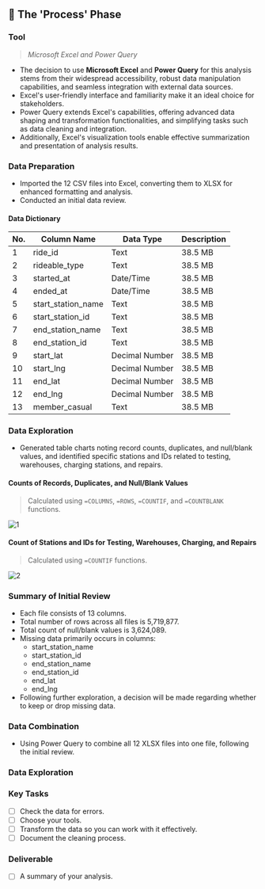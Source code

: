 ## 🔄 The 'Process' Phase

### Tool
>*Microsoft Excel and Power Query*
+ The decision to use **Microsoft Excel** and **Power Query** for this analysis stems from their widespread accessibility, robust data manipulation capabilities, and seamless integration with external data sources.
+ Excel's user-friendly interface and familiarity make it an ideal choice for stakeholders.
+ Power Query extends Excel's capabilities, offering advanced data shaping and transformation functionalities, and simplifying tasks such as data cleaning and integration.
+ Additionally, Excel's visualization tools enable effective summarization and presentation of analysis results.

### Data Preparation
+ Imported the 12 CSV files into Excel, converting them to XLSX for enhanced formatting and analysis.
+ Conducted an initial data review.

#### Data Dictionary
| No. | Column Name | Data Type | Description |
| --- | --- | --- | --- |
| 1 | ride_id | Text | 38.5 MB |
| 2 | rideable_type | Text | 38.5 MB |
| 3 | started_at | Date/Time | 38.5 MB |
| 4 | ended_at | Date/Time | 38.5 MB |
| 5 | start_station_name | Text | 38.5 MB |
| 6 | start_station_id | Text | 38.5 MB |
| 7 | end_station_name | Text | 38.5 MB |
| 8 | end_station_id | Text | 38.5 MB |
| 9 | start_lat | Decimal Number | 38.5 MB |
| 10 | start_lng | Decimal Number | 38.5 MB |
| 11| end_lat | Decimal Number | 38.5 MB |
| 12 | end_lng | Decimal Number | 38.5 MB |
| 13 | member_casual | Text | 38.5 MB |

### Data Exploration
+ Generated table charts noting record counts, duplicates, and null/blank values, and identified specific stations and IDs related to testing, warehouses, charging stations, and repairs.

#### Counts of Records, Duplicates, and Null/Blank Values
>Calculated using `=COLUMNS`, `=ROWS`, `=COUNTIF`, and `=COUNTBLANK` functions.

![1](https://github.com/chaanalyst/Portfolio-Projects/assets/154933301/2ae1b0b0-96aa-4533-a7df-fc56d724f48d)

#### Count of Stations and IDs for Testing, Warehouses, Charging, and Repairs
>Calculated using `=COUNTIF` functions.

![2](https://github.com/chaanalyst/Portfolio-Projects/assets/154933301/841785a3-55fd-4418-b76f-1d7aec974b51)

### Summary of Initial Review
+ Each file consists of 13 columns.
+ Total number of rows across all files is 5,719,877.
+ Total count of null/blank values is 3,624,089.
+ Missing data primarily occurs in columns:
    * start_station_name
    * start_station_id
    * end_station_name
    * end_station_id
    * end_lat
    * end_lng
+ Following further exploration, a decision will be made regarding whether to keep or drop missing data.

### Data Combination
+ Using Power Query to combine all 12 XLSX files into one file, following the initial review.

### Data Exploration



### Key Tasks
- [ ]  Check the data for errors.
- [ ]  Choose your tools.
- [ ]  Transform the data so you can work with it effectively.
- [ ]  Document the cleaning process.

### Deliverable 
- [ ]  A summary of your analysis.
